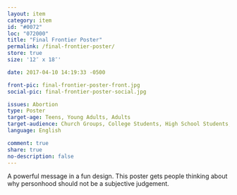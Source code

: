 ```yaml
---
layout: item
category: item
id: "#0072"
loc: "072000"
title: "Final Frontier Poster"
permalink: /final-frontier-poster/
store: true
size: '12″ x 18″'

date: 2017-04-10 14:19:33 -0500

front-pic: final-frontier-poster-front.jpg
social-pic: final-frontier-poster-social.jpg

issues: Abortion
type: Poster
target-age: Teens, Young Adults, Adults
target-audience: Church Groups, College Students, High School Students, Youth Group
language: English

comment: true
share: true
no-description: false
---
```

A powerful message in a fun design. This poster gets people thinking about why personhood should not be a subjective judgement.